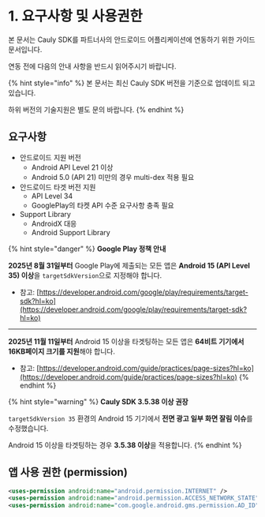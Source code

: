 # 1. 요구사항 및 사용권한

본 문서는 Cauly SDK를 파트너사의 안드로이드 어플리케이션에 연동하기 위한 가이드 문서입니다.

연동 전에 다음의 안내 사항을 반드시 읽어주시기 바랍니다.

{% hint style="info" %}
본 문서는 최신 Cauly SDK 버전을 기준으로 업데이트 되고 있습니다.

하위 버전의 기술지원은 별도 문의 바랍니다.
{% endhint %}

## 요구사항

* 안드로이드 지원 버전
  * Android API Level 21 이상
  * Android 5.0 (API 21) 미만의 경우 multi-dex 적용 필요
* 안드로이드 타겟 버전 지원
  * API Level 34
  * GooglePlay의 타켓 API 수준 요구사항 충족 필요
* Support Library
  * AndroidX 대응
  * Android Support Library

{% hint style="danger" %}
**Google Play 정책 안내**

**2025년 8월 31일부터** Google Play에 제출되는 모든 앱은 **Android 15 (API Level 35) 이상**을 `targetSdkVersion`으로 지정해야 합니다.

* 참고: [https://developer.android.com/google/play/requirements/target-sdk?hl=ko](https://developer.android.com/google/play/requirements/target-sdk?hl=ko)

***

**2025년 11월 11일부터** Android 15 이상을 타겟팅하는 모든 앱은 **64비트 기기에서 16KB페이지 크기를 지원**해야 합니다.

* 참고: [https://developer.android.com/guide/practices/page-sizes?hl=ko](https://developer.android.com/guide/practices/page-sizes?hl=ko)
{% endhint %}

{% hint style="warning" %}
**Cauly SDK 3.5.38 이상 권장**

`targetSdkVersion 35` 환경의 Android 15 기기에서 **전면 광고 일부 화면 잘림 이슈**를 수정했습니다.

Android 15 이상을 타겟팅하는 경우 **3.5.38 이상**을 적용합니다.
{% endhint %}

## 앱 사용 권한 (permission)

```xml
<uses-permission android:name="android.permission.INTERNET" />
<uses-permission android:name="android.permission.ACCESS_NETWORK_STATE"/>
<uses-permission android:name="com.google.android.gms.permission.AD_ID"/>
```
